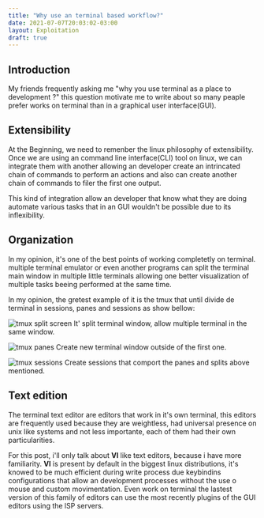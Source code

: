 ```yaml
---
title: "Why use an terminal based workflow?"
date: 2021-07-07T20:03:02-03:00
layout: Exploitation
draft: true
---
```


## Introduction

My friends frequently asking me "why you use terminal as a place to
development ?" this question motivate me to write about so many peaple prefer
works on terminal than in a graphical user interface(GUI).

## Extensibility

At the Beginning, we need to remenber the linux philosophy of extensibility.
Once we are using an command line interface(CLI) tool on linux, we can
integrate them with another allowing an developer create an intrincated chain
of commands to perform an actions and also can create another chain of commands
to filer the first one output.

This kind of integration allow an developer that know what they are doing
automate various tasks that in an GUI wouldn't be possible due to its
inflexibility.

## Organization

In my opinion, it's one of the best points of working completetly on terminal.
multiple terminal emulator or even another programs can split the terminal main
window in multiple little terminals allowing one better visualization of
multiple tasks beeing performed at the same time.

In my opinion, the gretest example of it is the tmux that until divide de
terminal in sessions, panes and sessions as show bellow:

![tmux split screen](~/Pictures/logo.jpg)
It' split terminal window, allow multiple terminal in the same window.

![tmux panes](~/Pictures/tmux_sessions.png)
Create new terminal window outside of the first one.

![tmux sessions](~/Pictures/tmux_sessions.png)
Create sessions that comport the panes and splits above mentioned.

## Text edition

The terminal text editor are editors that work in it's own terminal, this
editors are frequently used because they are weightless, had universal presence
on unix like systems and not less importante, each of them had their own
particularities.

For this post, i'll only talk about **VI** like text editors, because i have
more familiarity. **VI** is present by default in the biggest linux
distributions, it's knowed to be much efficient during write process due 
keybindins configurations that allow an development processes without the use o
mouse and custom movimentation. Even work on terminal the lastest version of this 
family of editors can use the most recently plugins of the GUI editors using 
the lSP servers.

